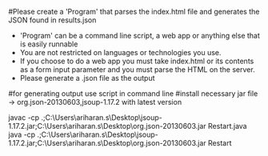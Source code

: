 

#Please create a 'Program' that parses the index.html file and generates the JSON found in results.json

 * 'Program' can be a command line script, a web app or anything else that is easily runnable
 * You are not restricted on languages or technologies you use. 
 * If you choose to do a web app you must take index.html or its contents as a form input parameter and you must parse the HTML on the server. 
 * Please generate a .json file as the output

#for generating output use script in command line 
#install necessary jar file -> org.json-20130603,jsoup-1.17.2 with latest version

javac -cp .;C:\Users\ariharan.s\Desktop\jsoup-1.17.2.jar;C:\Users\ariharan.s\Desktop\org.json-20130603.jar Restart.java
java -cp .;C:\Users\ariharan.s\Desktop\jsoup-1.17.2.jar;C:\Users\ariharan.s\Desktop\org.json-20130603.jar Restart
